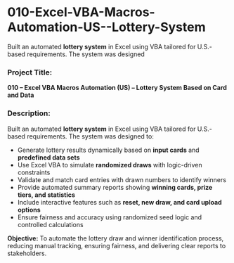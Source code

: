 # 010-Excel-VBA-Macros-Automation-US--Lottery-System
Built an automated **lottery system** in Excel using VBA tailored for U.S.-based requirements. The system was designed

### **Project Title:**

**010 – Excel VBA Macros Automation (US) – Lottery System Based on Card and Data**

### **Description:**

Built an automated **lottery system** in Excel using VBA tailored for U.S.-based requirements. The system was designed to:

* Generate lottery results dynamically based on **input cards** and **predefined data sets**
* Use Excel VBA to simulate **randomized draws** with logic-driven constraints
* Validate and match card entries with drawn numbers to identify winners
* Provide automated summary reports showing **winning cards, prize tiers, and statistics**
* Include interactive features such as **reset, new draw, and card upload options**
* Ensure fairness and accuracy using randomized seed logic and controlled calculations

**Objective:**
To automate the lottery draw and winner identification process, reducing manual tracking, ensuring fairness, and delivering clear reports to stakeholders.

